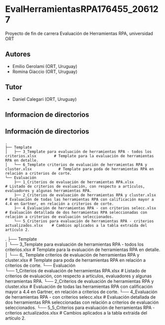 # EvalHerramientasRPA176455_206127
Proyecto de fin de carrera Evaluación de Herramientas RPA, universidad ORT


## Autores

- Emilio Gerolami (ORT, Uruguay)
- Romina Giaccio (ORT, Uruguay)

## Tutor
- Daniel Calegari (ORT, Uruguay)

## Informacion de directorios


## Información de directorios

    .
    ├── Template                  
    │   ├── 3_Template para evaluación de herramientas RPA - todos los criterios.xlsx        # Template para la evaluación de herramientas RPA en detalle.
    │   └── 6_Template criterios de evaluación de herramientas RPA y cluster.xlsx            # Template para poda de herramientas RPA en relación a criterios de corte.
    └── Evaluación                
        ├── 1_Criterios de evaluación de herramientas RPA.xlsx                               # Listado de criterios de evaluación, con respecto a artículos, evaluadores y algunas herramientas RPA.
        ├── 2_Criterios de evaluación de herramientas RPA y cluster.xlsx                     # Evaluación de todas las herramientas RPA con calificación mayor a 4.4 en Gartner, en relación a criterios de corte.
        ├── 4_Evaluación de herramientas RPA - con criterios selecc.xlsx                     # Evaluación detallada de dos herramientas RPA seleccionadas con relación a criterios de evaluación seleccionados.
        └── 5_Criterios para evaluación de herramientas RPA - criterios actualizados.xlsx    # Cambios aplicados a la tabla extraída del artículo 2.








.
├── Template                  
│  	└── 3_Template para evaluación de herramientas RPA - todos los criterios.xlsx        # Template para la evaluación de herramientas RPA en detalle.
│  	└── 6_ Template criterios de evaluación de herramientas RPA y cluster.xlsx           # Template para poda de herramientas RPA en relación a criterios de corte.
└── Evaluación                
	  └── 1_Criterios de evaluación de herramientas RPA.xlsx                               # Listado de criterios de evaluación, con respecto a artículos, evaluadores y algunas herramientas RPA.
    └── 2_Criterios de evaluación de herramientas RPA y cluster.xlsx                     # Evaluación de todas las herramientas RPA con calificación mayor a 4.4 en Gartner, en relación a criterios de corte.
    └── 4_Evaluación de herramientas RPA - con criterios selecc.xlsx                     # Evaluación detallada de dos herramientas RPA seleccionadas con relación a criterios de evaluación seleccionados.
    └── 5_5_Criterios para evaluación de herramientas RPA - criterios actualizados.xlsx  # Cambios aplicados a la tabla extraída del artículo 2.

    
